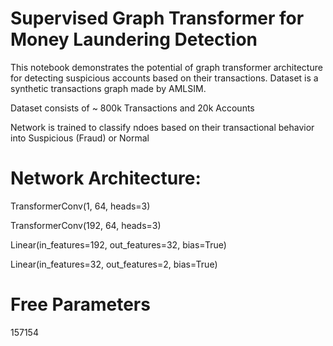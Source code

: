 # Supervised Graph Transformer for Money Laundering Detection
This notebook demonstrates the potential of graph transformer architecture for detecting suspicious accounts based on their transactions.
Dataset is a synthetic transactions graph made by AMLSIM. 

Dataset consists of ~ 800k Transactions and 20k Accounts
                    
Network is trained to classify ndoes based on their transactional behavior into Suspicious (Fraud) or Normal

# Network Architecture:

TransformerConv(1, 64, heads=3)

TransformerConv(192, 64, heads=3)

Linear(in_features=192, out_features=32, bias=True)

Linear(in_features=32, out_features=2, bias=True)

# Free Parameters
157154
